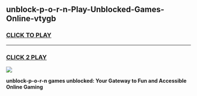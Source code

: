 
## unblock-p-o-r-n-Play-Unblocked-Games-Online-vtygb
<h3>
<a href="https://premium76.site?title=unblock-p-o-r-n&ref=25A">CLICK TO PLAY</a></h3>
<hr>

<h3>
<a href="https://premium76.site?title=unblock-p-o-r-n&ref=25A">CLICK 2 PLAY</a>
  
</h3>

<a href="https://premium76.site?title=unblock-p-o-r-n&ref=25A"><img src="https://clearcache.store/games.png"></a>


**unblock-p-o-r-n games unblocked: Your Gateway to Fun and Accessible Online Gaming**
